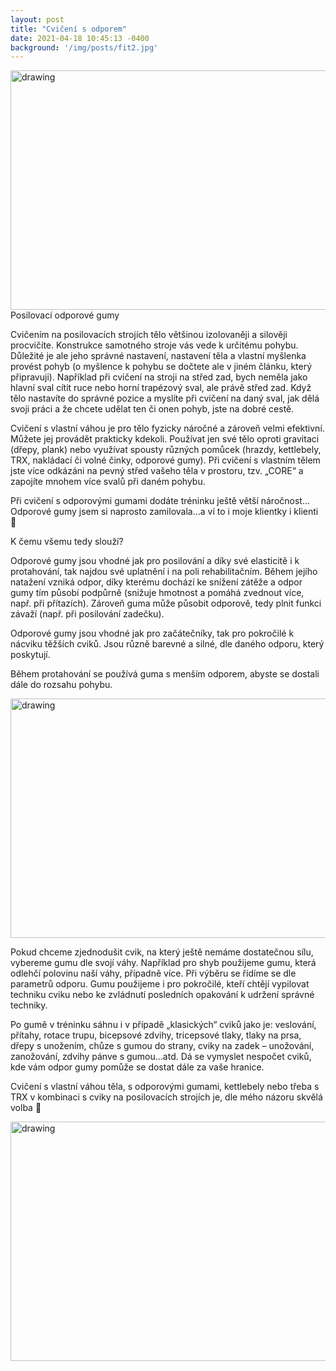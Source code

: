 ```yaml
---
layout: post
title: "Cvičení s odporem"
date: 2021-04-18 10:45:13 -0400
background: '/img/posts/fit2.jpg'
---
```


<div class="text-center">
<img src="{{site.baseurl}}/assets/images/posty/odpor1.jpg" alt="drawing" width="512" height="383" class="center"/>
</div>
<div class="text-center small">Posilovací odporové gumy</div>


Cvičením na posilovacích strojích tělo většinou izolovaněji a silověji procvičíte. Konstrukce samotného stroje vás vede k určitému pohybu. Důležité je ale jeho správné nastavení, nastavení těla a vlastní myšlenka provést pohyb (o myšlence k pohybu se dočtete ale v jiném článku, který připravuji). Například při cvičení na stroji na střed zad, bych neměla jako hlavní sval cítit ruce nebo horní trapézový sval, ale právě střed zad. Když tělo nastavíte do správné pozice a myslíte při cvičení na daný sval, jak dělá svoji práci a že chcete udělat ten či onen pohyb, jste na dobré cestě.

Cvičení s vlastní váhou je pro tělo fyzicky náročné a zároveň velmi efektivní. Můžete jej provádět prakticky kdekoli. Používat jen své tělo oproti gravitaci (dřepy, plank) nebo využívat spousty různých pomůcek (hrazdy, kettlebely, TRX, nakládací či volné činky, odporové gumy). Při cvičení s vlastním tělem jste více odkázáni na pevný střed vašeho těla v prostoru, tzv. „CORE“ a zapojíte mnohem více svalů při daném pohybu.

Při cvičení s odporovými gumami dodáte tréninku ještě větší náročnost… Odporové gumy jsem si naprosto zamilovala…a ví to i moje klientky i  klienti 🙂

K čemu všemu tedy slouží?

Odporové gumy jsou vhodné jak pro posilování a díky své elasticitě i k protahování, tak najdou své uplatnění i na poli rehabilitačním. Během jejího natažení vzniká odpor, díky kterému dochází ke snížení zátěže a odpor gumy tím působí podpůrně (snižuje hmotnost a pomáhá zvednout více, např. při přítazích). Zároveň guma může působit odporově, tedy plnit funkci závaží (např. při posilování zadečku).

Odporové gumy jsou vhodné jak pro začátečníky, tak pro pokročilé k nácviku těžších cviků. Jsou různě barevné a silné, dle daného odporu, který poskytují.

Během protahování se používá guma s menším odporem, abyste se dostali dále do rozsahu pohybu.

<div class="text-center">
<img src="{{site.baseurl}}/assets/images/posty/odpor2.jpg" alt="drawing" width="512" height="383" class="center"/>
</div>

Pokud chceme zjednodušit cvik, na který ještě nemáme dostatečnou sílu, vybereme gumu dle svojí váhy. Například pro shyb použijeme gumu, která odlehčí polovinu naší váhy, případně více. Při výběru se řídíme se dle parametrů odporu. Gumu použijeme i pro pokročilé, kteří chtějí vypilovat techniku cviku nebo ke zvládnutí posledních opakování k udržení správné techniky.

Po gumě v tréninku sáhnu i v případě „klasických“ cviků jako je: veslování, přítahy, rotace trupu, bicepsové zdvihy, tricepsové tlaky, tlaky na prsa, dřepy s unožením, chůze s gumou do strany, cviky na zadek – unožování, zanožování, zdvihy pánve s gumou…atd. Dá se vymyslet nespočet cviků, kde vám odpor gumy pomůže se dostat dále za vaše hranice.

Cvičení s vlastní váhou těla, s odporovými gumami, kettlebely nebo třeba s TRX v kombinaci s cviky na posilovacích strojích je, dle mého názoru skvělá volba 🙂

<div class="text-center">
<img src="{{site.baseurl}}/assets/images/posty/odpor3.jpg" alt="drawing" width="512" height="383" class="center"/>
</div>